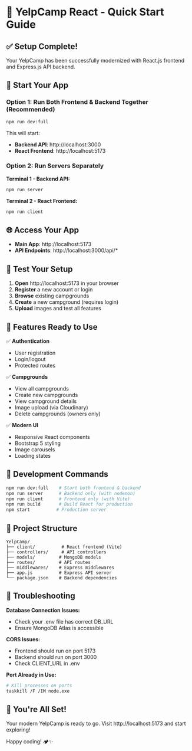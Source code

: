 # 🚀 YelpCamp React - Quick Start Guide

## ✅ Setup Complete! 
Your YelpCamp has been successfully modernized with React.js frontend and Express.js API backend.

## 🌟 Start Your App

### Option 1: Run Both Frontend & Backend Together (Recommended)
```bash
npm run dev:full
```
This will start:
- **Backend API**: http://localhost:3000
- **React Frontend**: http://localhost:5173

### Option 2: Run Servers Separately

**Terminal 1 - Backend API:**
```bash
npm run server
```

**Terminal 2 - React Frontend:**
```bash
npm run client
```

## 🌐 Access Your App
- **Main App**: http://localhost:5173
- **API Endpoints**: http://localhost:3000/api/*

## 🧪 Test Your Setup

1. **Open** http://localhost:5173 in your browser
2. **Register** a new account or login
3. **Browse** existing campgrounds
4. **Create** a new campground (requires login)
5. **Upload** images and test all features

## 📱 Features Ready to Use

✅ **Authentication**
- User registration
- Login/logout
- Protected routes

✅ **Campgrounds**
- View all campgrounds
- Create new campgrounds
- View campground details
- Image upload (via Cloudinary)
- Delete campgrounds (owners only)

✅ **Modern UI**
- Responsive React components
- Bootstrap 5 styling
- Image carousels
- Loading states

## 🔧 Development Commands

```bash
npm run dev:full    # Start both frontend & backend
npm run server      # Backend only (with nodemon)
npm run client      # Frontend only (with Vite)
npm run build       # Build React for production
npm start          # Production server
```

## 📂 Project Structure

```
YelpCamp/
├── client/          # React frontend (Vite)
├── controllers/     # API controllers
├── models/         # MongoDB models
├── routes/         # API routes
├── middlewares/    # Express middlewares
├── app.js          # Express API server
└── package.json    # Backend dependencies
```

## 🐛 Troubleshooting

**Database Connection Issues:**
- Check your .env file has correct DB_URL
- Ensure MongoDB Atlas is accessible

**CORS Issues:**
- Frontend should run on port 5173
- Backend should run on port 3000
- Check CLIENT_URL in .env

**Port Already in Use:**
```bash
# Kill processes on ports
taskkill /F /IM node.exe
```

## 🎉 You're All Set!

Your modern YelpCamp is ready to go. Visit http://localhost:5173 and start exploring!

Happy coding! 🏕️✨